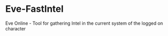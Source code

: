 # Eve-FastIntel
Eve Online - Tool for gathering Intel in the current system of the logged on character
